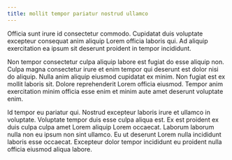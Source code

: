 ```yaml
---
title: mollit tempor pariatur nostrud ullamco
---
```


Officia sunt irure id consectetur commodo. Cupidatat duis voluptate excepteur consequat anim aliquip Lorem officia laboris qui. Ad aliquip exercitation ea ipsum sit deserunt proident in tempor incididunt.

Non tempor consectetur culpa aliquip labore est fugiat do esse aliquip non. Culpa magna consectetur irure et enim tempor qui deserunt est dolor nisi do aliquip. Nulla anim aliquip eiusmod cupidatat ex minim. Non fugiat est ex mollit laboris sit. Dolore reprehenderit Lorem officia eiusmod. Tempor anim exercitation minim officia esse enim et minim aute amet deserunt voluptate enim.

Id tempor eu pariatur qui. Nostrud excepteur laboris irure et ullamco in voluptate. Voluptate tempor duis esse culpa aliqua est. Ex est proident ex duis culpa culpa amet Lorem aliquip Lorem occaecat. Laborum laborum nulla non eu ipsum non sint ullamco. Eu ut deserunt Lorem nulla incididunt laboris esse occaecat. Excepteur dolor tempor incididunt eu proident nulla officia eiusmod aliqua labore.
